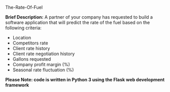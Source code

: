 The-Rate-Of-Fuel

**Brief Description:**
A partner of your company has requested to build a software application that will predict the rate of the fuel based on the following criteria:

- Location
- Competitors rate
- Client rate history
- Client rate negotiation history
- Gallons requested
- Company profit margin (%)
- Seasonal rate fluctuation (%)

**Please Note: code is written in Python 3 using the Flask web development framework**
